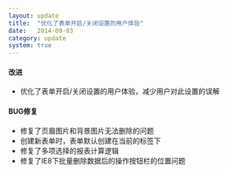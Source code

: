 ```yaml
---
layout: update
title:  "优化了表单开启/关闭设置的用户体验"
date:   2014-09-03
category: update
system: true
---
```


#### 改进 
* 优化了表单开启/关闭设置的用户体验，减少用户对此设置的误解

#### BUG修复
* 修复了页眉图片和背景图片无法删除的问题 
* 创建新表单时，表单默认创建在当前的标签下 
* 修复了多项选择的报表计算逻辑 
* 修复了IE8下批量删除数据后的操作按钮栏的位置问题